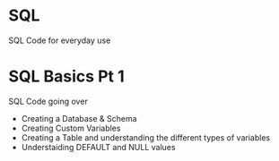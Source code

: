 # SQL
SQL Code for everyday use

# SQL Basics Pt 1
SQL Code going over
- Creating a Database & Schema
- Creating Custom Variables
- Creating a Table and understanding the different types of variables
- Understaiding DEFAULT and NULL values

